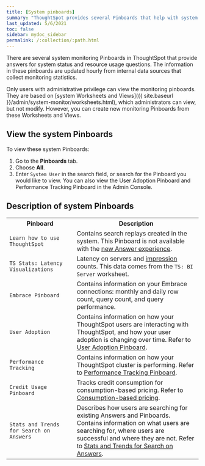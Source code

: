 ```yaml
---
title: [System pinboards]
summary: "ThoughtSpot provides several Pinboards that help with system monitoring."
last_updated: 5/6/2021
toc: false
sidebar: mydoc_sidebar
permalink: /:collection/:path.html
---
```

There are several system monitoring Pinboards in ThoughtSpot that provide
answers for system status and resource usage questions. The information in these
pinboards are updated hourly from internal data sources that collect monitoring
statistics.

Only users with administrative privilege can view the monitoring pinboards. They are based on [system Worksheets and Views]({{ site.baseurl }}/admin/system-monitor/worksheets.html), which administrators can view, but not modify. However, you can create new monitoring Pinboards from these Worksheets and Views.

## View the system Pinboards

To view these system Pinboards:

1. Go to the **Pinboards** tab.
2. Choose **All**.
3. Enter `System User` in the search field, or search for the Pinboard you would like to view. You can also view the User Adoption Pinboard and Performance Tracking Pinboard in the Admin Console.

## Description of system Pinboards

<table>
<colgroup>
   <col style="width:35%" />
   <col style="width:65%" />
</colgroup>
   <tr>
      <th>Pinboard</th>
      <th>Description</th>
   </tr>
   <tr>
      <td><code class="highlighter-rouge">Learn how to use ThoughtSpot</code></td>
      <td>
         Contains search replays created in the system. This Pinboard is not available with the <a href="{{ site.baseurl }}/admin/ts-cloud/new-answer-experience.html">new Answer experience</a>.
      </td>
   </tr>
   <tr>
      <td><code class="highlighter-rouge">TS Stats: Latency Visualizations</code></td>
      <td>
         Latency on servers and <a href="#" data-toggle="tooltip" data-original-title='{% for entry in site.data.glossary.entries %}{% if entry.word == "impression" %}{{ entry.definition }}{% endif %}{% endfor %}
'>impression</a> counts. This data comes from the <code>TS: BI Server</code> worksheet.
      </td>
   </tr>
   <tr>
      <td><code class="highlighter-rouge">Embrace Pinboard</code></td>
      <td>
         Contains information on your Embrace connections: monthly and daily row count, query count, and query performance.
      </td>
   </tr>
   <tr>
      <td><code class="highlighter-rouge">User Adoption</code></td>
      <td>
         Contains information on how your ThoughtSpot users are interacting with ThoughtSpot, and how your user adoption is changing over time. Refer to <a href="{{ site.baseurl }}/admin/ts-cloud/user-adoption.html">User Adoption Pinboard</a>.
      </td>
   </tr>
   <tr>
      <td><code class="highlighter-rouge">Performance Tracking</code></td>
      <td>
         Contains information on how your ThoughtSpot cluster is performing. Refer to <a href="{{ site.baseurl }}/admin/ts-cloud/performance-tracking.html">Performance Tracking Pinboard</a>.
      </td>
   </tr>
   <tr>
      <td><code class="highlighter-rouge">Credit Usage Pinboard</code></td>
      <td>
         Tracks credit consumption for consumption-based pricing. Refer to <a href="{{ site.baseurl }}/admin/ts-cloud/consumption-pricing.html#credit-usage-pinboard">Consumption-based pricing</a>.
      </td>
   </tr>
   <tr>
      <td><code class="highlighter-rouge">Stats and Trends for Search on Answers</code></td>
      <td>
      Describes how users are searching for existing Answers and Pinboards. Contains information on what users are searching for, where users are successful and where they are not. Refer to <a href="{{ site.baseurl }}/admin/thoughtspot-one/query-intelligence-pinboard.html#">Stats and Trends for Search on Answers</a>.
      </td>
   </tr>
  </table>

